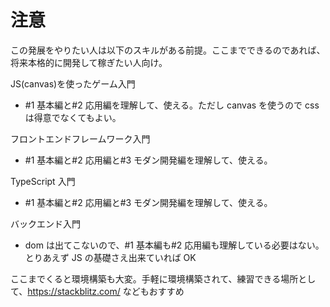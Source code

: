 # 注意

この発展をやりたい人は以下のスキルがある前提。ここまでできるのであれば、将来本格的に開発して稼ぎたい人向け。

JS(canvas)を使ったゲーム入門

- #1 基本編と#2 応用編を理解して、使える。ただし canvas を使うので css は得意でなくてもよい。

フロントエンドフレームワーク入門

- #1 基本編と#2 応用編と#3 モダン開発編を理解して、使える。

TypeScript 入門

- #1 基本編と#2 応用編と#3 モダン開発編を理解して、使える。

バックエンド入門

- dom は出てこないので、#1 基本編も#2 応用編も理解している必要はない。とりあえず JS の基礎さえ出来ていれば OK

ここまでくると環境構築も大変。手軽に環境構築されて、練習できる場所として、https://stackblitz.com/ などもおすすめ
